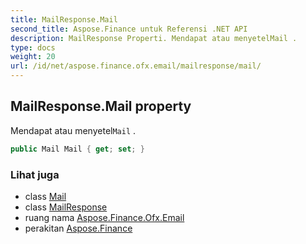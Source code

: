 ```yaml
---
title: MailResponse.Mail
second_title: Aspose.Finance untuk Referensi .NET API
description: MailResponse Properti. Mendapat atau menyetelMail .
type: docs
weight: 20
url: /id/net/aspose.finance.ofx.email/mailresponse/mail/
---
```

## MailResponse.Mail property

Mendapat atau menyetel`Mail` .

```csharp
public Mail Mail { get; set; }
```

### Lihat juga

* class [Mail](../../../aspose.finance.ofx/mail/)
* class [MailResponse](../)
* ruang nama [Aspose.Finance.Ofx.Email](../../mailresponse/)
* perakitan [Aspose.Finance](../../../)


